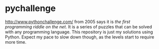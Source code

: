# pychallenge
http://www.pythonchallenge.com/ from 2005 says it is *the first programming riddle on the net*. 
It is a series of puzzles that can be solved with any programming language. This repository is just my solutions using Python. Expect my pace to slow down though, as the levels start to require more time.
